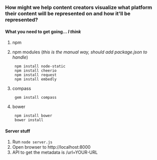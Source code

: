 ### How might we help content creators visualize what platform their content will be represented on and how it'll be represented?


#### What you need to get going... _I think_

1. npm
2. npm modules (_this is the manual way, should add package.json to handle_)

        npm install node-static
        npm install cheerio
        npm install request
        npm install embedly

2. compass

        gem install compass

3. bower

        npm install bower
        bower install

#### Server stuff

1. Run `node server.js`
2. Open browser to http://localhost:8000
2. API to get the metadata is /url=YOUR-URL
